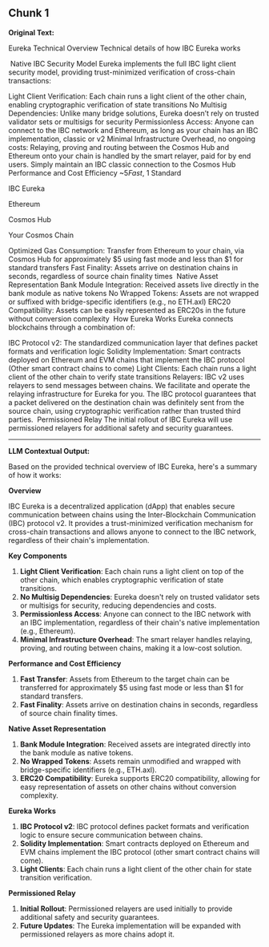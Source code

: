 ## Chunk 1

**Original Text:**

Eureka
Technical Overview
Technical details of how IBC Eureka works

​
Native IBC Security Model
Eureka implements the full IBC light client security model, providing trust-minimized verification of cross-chain transactions:

Light Client Verification: Each chain runs a light client of the other chain, enabling cryptographic verification of state transitions
No Multisig Dependencies: Unlike many bridge solutions, Eureka doesn’t rely on trusted validator sets or multisigs for security
Permissionless Access: Anyone can connect to the IBC network and Ethereum, as long as your chain has an IBC implementation, classic or v2
Minimal Infrastructure Overhead, no ongoing costs: Relaying, proving and routing between the Cosmos Hub and Ethereum onto your chain is handled by the smart relayer, paid for by end users. Simply maintain an IBC classic connection to the Cosmos Hub
​
Performance and Cost Efficiency
~$5 Fast, ~$1 Standard

IBC Eureka

Ethereum

Cosmos Hub

Your Cosmos Chain

Optimized Gas Consumption: Transfer from Ethereum to your chain, via Cosmos Hub for approximately $5 using fast mode and less than $1 for standard transfers
Fast Finality: Assets arrive on destination chains in seconds, regardless of source chain finality times
​
Native Asset Representation
Bank Module Integration: Received assets live directly in the bank module as native tokens
No Wrapped Tokens: Assets are not wrapped or suffixed with bridge-specific identifiers (e.g., no ETH.axl)
ERC20 Compatibility: Assets can be easily represented as ERC20s in the future without conversion complexity
​
How Eureka Works
Eureka connects blockchains through a combination of:

IBC Protocol v2: The standardized communication layer that defines packet formats and verification logic
Solidity Implementation: Smart contracts deployed on Ethereum and EVM chains that implement the IBC protocol (Other smart contract chains to come)
Light Clients: Each chain runs a light client of the other chain to verify state transitions
Relayers: IBC v2 uses relayers to send messages between chains. We facilitate and operate the relaying infrastructure for Eureka for you. The IBC protocol guarantees that a packet delivered on the destination chain was definitely sent from the source chain, using cryptographic verification rather than trusted third parties. ​
Permissioned Relay
The initial rollout of IBC Eureka will use permissioned relayers for additional safety and security guarantees.

---

**LLM Contextual Output:**

Based on the provided technical overview of IBC Eureka, here's a summary of how it works:

**Overview**

IBC Eureka is a decentralized application (dApp) that enables secure communication between chains using the Inter-Blockchain Communication (IBC) protocol v2. It provides a trust-minimized verification mechanism for cross-chain transactions and allows anyone to connect to the IBC network, regardless of their chain's implementation.

**Key Components**

1. **Light Client Verification**: Each chain runs a light client on top of the other chain, which enables cryptographic verification of state transitions.
2. **No Multisig Dependencies**: Eureka doesn't rely on trusted validator sets or multisigs for security, reducing dependencies and costs.
3. **Permissionless Access**: Anyone can connect to the IBC network with an IBC implementation, regardless of their chain's native implementation (e.g., Ethereum).
4. **Minimal Infrastructure Overhead**: The smart relayer handles relaying, proving, and routing between chains, making it a low-cost solution.

**Performance and Cost Efficiency**

1. **Fast Transfer**: Assets from Ethereum to the target chain can be transferred for approximately $5 using fast mode or less than $1 for standard transfers.
2. **Fast Finality**: Assets arrive on destination chains in seconds, regardless of source chain finality times.

**Native Asset Representation**

1. **Bank Module Integration**: Received assets are integrated directly into the bank module as native tokens.
2. **No Wrapped Tokens**: Assets remain unmodified and wrapped with bridge-specific identifiers (e.g., ETH.axl).
3. **ERC20 Compatibility**: Eureka supports ERC20 compatibility, allowing for easy representation of assets on other chains without conversion complexity.

**Eureka Works**

1. **IBC Protocol v2**: IBC protocol defines packet formats and verification logic to ensure secure communication between chains.
2. **Solidity Implementation**: Smart contracts deployed on Ethereum and EVM chains implement the IBC protocol (other smart contract chains will come).
3. **Light Clients**: Each chain runs a light client of the other chain for state transition verification.

**Permissioned Relay**

1. **Initial Rollout**: Permissioned relayers are used initially to provide additional safety and security guarantees.
2. **Future Updates**: The Eureka implementation will be expanded with permissioned relayers as more chains adopt it.
